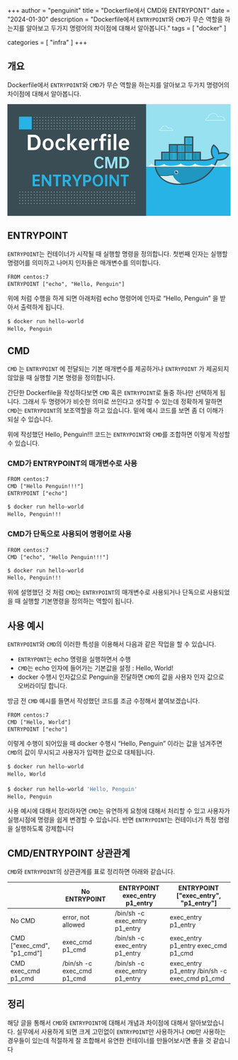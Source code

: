 +++
author = "penguinit"
title = "Dockerfile에서 CMD와 ENTRYPONT"
date = "2024-01-30"
description = "Dockerfile에서 `ENTRYPOINT`와 `CMD`가 무슨 역할을 하는지를 알아보고 두가지 명령어의 차이점에 대해서 알아봅니다."
tags = [
"docker"
]

categories = [
"infra"
]
+++

## 개요

Dockerfile에서 `ENTRYPOINT`와 `CMD`가 무슨 역할을 하는지를 알아보고 두가지 명령어의 차이점에 대해서 알아봅니다.

![Untitled](images/Untitled.png)

## ENTRYPOINT

`ENTRYPOINT`는 컨테이너가 시작될 때 실행할 명령을 정의합니다. 첫번째 인자는 실행할 명령어를 의미하고 나머지 인자들은 매개변수를 의미합니다.

```docker
FROM centos:7
ENTRYPOINT ["echo", "Hello, Penguin"]
```

위에 처럼 수행을 하게 되면 아래처럼 echo 명령어에 인자로 “Hello, Penguin” 을 받아서 출력하게 됩니다.

```bash
$ docker run hello-world
Hello, Penguin
```

## CMD

`CMD` 는 `ENTRYPOINT` 에 전달되는 기본 매개변수를 제공하거나 `ENTRYPOINT` 가 제공되지 않았을 때 실행할 기본 명령을 정의합니다.

간단한 Dockerfile을 작성하다보면 `CMD` 혹은 `ENTRYPOINT`로 둘중 하나만 선택하게 됩니다. 그래서 두 명령어가 비슷한 의미로 쓰인다고 생각할 수 있는데 정확하게 말하면 `CMD`는 `ENTRYPOINT`의 보조역할을 하고 있습니다. 밑에 예시 코드를 보면 좀 더 이해가 되실 수 있습니다.

위에 작성했던 Hello, Penguin!!! 코드는 `ENTRYPOINT`와 `CMD`를 조합하면 이렇게 작성할 수 있습니다.

### CMD가 ENTRYPOINT의 매개변수로 사용

```docker
FROM centos:7
CMD ["Hello Penguin!!!"]
ENTRYPOINT ["echo"]
```

```bash
$ docker run hello-world
Hello, Penguin!!!
```

### CMD가 단독으로 사용되어 명령어로 사용

```docker
FROM centos:7
CMD ["echo", "Hello Penguin!!!"]
```

```bash
$ docker run hello-world
Hello, Penguin!!!
```

위에 설명했던 것 처럼 `CMD`는 `ENTRYPOINT`의 매개변수로 사용되거나 단독으로 사용되었을 때 실행할 기본명령을 정의하는 역할이 됩니다.

## 사용 예시

`ENTRYPOINT`와 `CMD`의 이러한 특성을 이용해서 다음과 같은 작업을 할 수 있습니다.

- `ENTRYPONT`는 echo 명령을 실행하면서 수행
- `CMD`는 echo 인자에 들어가는 기본값을 설정 : Hello, World!
- docker 수행시 인자값으로 Penguin을 전달하면 `CMD`의 값을 사용자 인자 값으로 오버라이딩 합니다.

방금 전 `CMD` 예시를 들면서 작성했던 코드를 조금 수정해서 붙여보겠습니다.

```docker
FROM centos:7
CMD ["Hello, World"]
ENTRYPOINT ["echo"]
```

이렇게 수행이 되어있을 때 docker 수행시 “Hello, Penguin” 이라는 값을 넘겨주면 `CMD`의 값이 무시되고 사용자가 입력한 값으로 대체됩니다.

```bash
$ docker run hello-world
Hello, World

$ docker run hello-world 'Hello, Penguin'
Hello, Penguin
```

사용 예시에 대해서 정리하자면 `CMD`는 유연하게 요청에 대해서 처리할 수 있고 사용자가 실행시점에 명령을 쉽게 변경할 수 있습니다. 반면 `ENTRYPOINT`는 컨테이너가 특정 명령을 실행하도록 강제합니다

## CMD/ENTRYPOINT 상관관계

`CMD`와 `ENTRYPOINT`의 상관관계를 표로 정리하면 아래와 같습니다.

|                            | No ENTRYPOINT              | ENTRYPOINT exec_entry p1_entry | ENTRYPOINT ["exec_entry", "p1_entry"]          |
| -------------------------- | -------------------------- | ------------------------------ | ---------------------------------------------- |
| No CMD                     | error, not allowed         | /bin/sh -c exec_entry p1_entry | exec_entry p1_entry                            |
| CMD ["exec_cmd", "p1_cmd"] | exec_cmd p1_cmd            | /bin/sh -c exec_entry p1_entry | exec_entry p1_entry exec_cmd p1_cmd            |
| CMD exec_cmd p1_cmd        | /bin/sh -c exec_cmd p1_cmd | /bin/sh -c exec_entry p1_entry | exec_entry p1_entry /bin/sh -c exec_cmd p1_cmd |

## 정리

해당 글을 통해서 `CMD`와 `ENTRYPOINT`에 대해서 개념과 차이점에 대해서 알아보았습니다. 실무에서 사용하게 되면 크게 고민없이 `ENTRYPOINT`만 사용하거나 `CMD`만 사용하는 경우들이 있는데 적절하게 잘 조합해서 유연한 컨테이너를 만들어보시면 좋을 것 같습니다